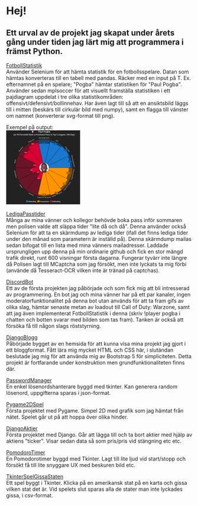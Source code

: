 <h1>Hej!</h1>
<h2>Ett urval av de projekt jag skapat under årets gång under tiden jag lärt mig att programmera i främst Python.</h2>

[FotbollStatistik](https://github.com/TomasLehtela/FotbollStatistik)<br>
Använder Selenium för att hämta statistik för en fotbollsspelare. Datan som hämtas konverteras till en tabell med pandas. Räcker med en input på T. Ex. efternamnet på en spelare; "Pogba" hämtar statistiken för "Paul Pogba". Använder sedan mplsoccer för att visuellt framställa statistiken i ett pajdiagram uppdelat i tre olika statistikområden: offensivt/defensivt/bollinnehav. Har även lagt till så att en ansiktsbild läggs till i mitten (beskärs till cirkulär bild med numpy), samt en flagga till vänster om namnet (konverterar svg-format till png).

Exempel på output:<br>
<img src="https://github.com/TomasLehtela/FotbollStatistik/blob/main/exampleoutput.png" width="200" height="200">

[LedigaPasstider](https://github.com/TomasLehtela/LedigaPasstider)<br>
Många av mina vänner och kollegor behövde boka pass inför sommaren men polisen valde att släppa tider "lite då och då". Denna använder också Selenium för att ta en skärmdump av lediga tider (ifall det finns lediga tider under den månad som parametern är inställd på). Denna skärmdump mailas sedan bifogat till en lista med mina vänners mailadresser. Laddade ursprungligen upp denna på min ordinarie github och fick en stor mängd trafik direkt, runt 600 visningar första dagarna. Fungerar tyvärr inte längre då Polisen lagt till MCaptcha som jag försökt, men inte lyckats ta mig förbi (använde då Tesseract-OCR vilken inte är tränad på captchas).

[DiscordBot](https://github.com/TomasLehtela/Discordbot)<br>
Ett av de första projekten jag påbörjade och som fick mig att bli intresserad av programmering. En bot jag och mina vänner har på ett par kanaler, ingen moderatorfunktionalitet på denna bot utan används för att ta fram gifs av olika slag, hämtar senaste metan av loadout till Call of Duty: Warzone, samt att jag även implementerat FotbollStatistik i denna (skriv !player pogba i chatten och botten svarar med bilden som tas fram). Tanken är också att försöka få till någon slags röststyrning.

[DjangoBlogg](https://github.com/TomasLehtela/DjangoBlogg)<br>
Påbörjade bygget av en hemsida för att kunna visa mina projekt jag gjort i ett bloggformat. Fått lära mig mycket HTML och CSS här, i slutändan beslutade jag mig för att använda mig av Bootstrap 5 för simpliciteten. Detta projekt är fortfarande under konstruktion men grundfunktionaliteten finns där.

[PasswordManager](https://github.com/TomasLehtela/PasswordManager)<br>
En enkel lösenordshanterare byggd med tkinter. Kan generera random lösenord, uppgifterna sparas i json-format.

[Pygame2DSpel](https://github.com/TomasLehtela/Pygame2DSpel)<br>
Första projektet med Pygame. Simpel 2D med grafik som jag hämtat från nätet. Spelet går ut på att hoppa över olika hinder.

[DjangoAktier](https://github.com/TomasLehtela/DjangoAktier)<br>
Första projektet med Django. Går att lägga till och ta bort aktier med hjälp av aktiens "ticker". Visar sedan data så som pris/pris vid stängning etc etc.

[PomodoroTimer](https://github.com/TomasLehtela/PomodoroTimer)<br>
En Pomodorotimer byggd med Tkinter. Lagt till lite ljud vid start/stopp och försökt få till lite snyggare UX med beskuren bild etc.

[TkinterSpelGissaStaten](https://github.com/TomasLehtela/TkinterSpelGissaStaten)<br>
Ett spel byggt i Tkinter. Klicka på en amerikansk stat på en karta och gissa vilken stat det är. Vid spelets slut sparas alla de stater man inte lyckades gissa, i csv-format.
